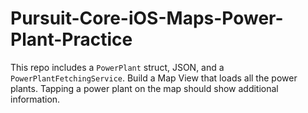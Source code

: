 # Pursuit-Core-iOS-Maps-Power-Plant-Practice

This repo includes a `PowerPlant` struct, JSON, and a `PowerPlantFetchingService`.  Build a Map View that loads all the power plants.  Tapping a power plant on the map should show additional information.
